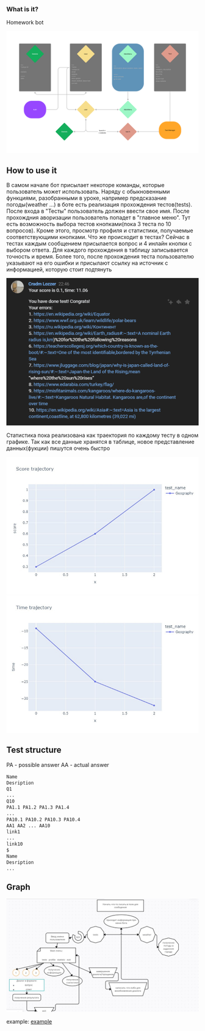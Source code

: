 ### What is it?

Homework bot

![](data/arch.png)

## How to use it

В самом начале бот присылает некоторе команды, которые пользователь может использовать. Наряду с обыкновенными функциями, разобранными в уроке, например предсказание погоды(weather ...) в боте есть реализация прохождения тестов(tests). После входа в "Тесты" пользователь должен ввести свое имя. После прохождния аворизации пользователь попадет в "главное меню". Тут есть возможность выбора тестов кнопками(пока 3 теста по 10 вопросов). Кроме этого, просмотр профиля и статистики, получаемые соответствующими кнопками. Что же происходит в тестах? Сейчас в  тестах каждым сообщением присылается вопрос и 4 инлайн кнопки с выбором ответа. Для каждого прохождения в таблицу записывается точность и время. Более того, после прохождения теста пользователю указывают на его ошибки и присылают ссылку на источник с информацией, которую стоит подтянуть

![](data/passed.png)


Статистика пока реализована как траектория по каждому тесту в одном графике. Так как все данные хранятся в таблице, новое представление данных(фукции) пишутся очень быстро

![](data/traej.jpg) ![](data/t_traej.jpg)

## Test structure

PA - possible answer
AA - actual answer

```
Name
Desription
Q1
...
Q10
PA1.1 PA1.2 PA1.3 PA1.4
...
PA10.1 PA10.2 PA10.3 PA10.4
AA1 AA2 ... AA10
link1
...
link10
$
Name
Desription
...
```
## Graph

![](data/graph.jpg)


example: [example](data/tests.txt)